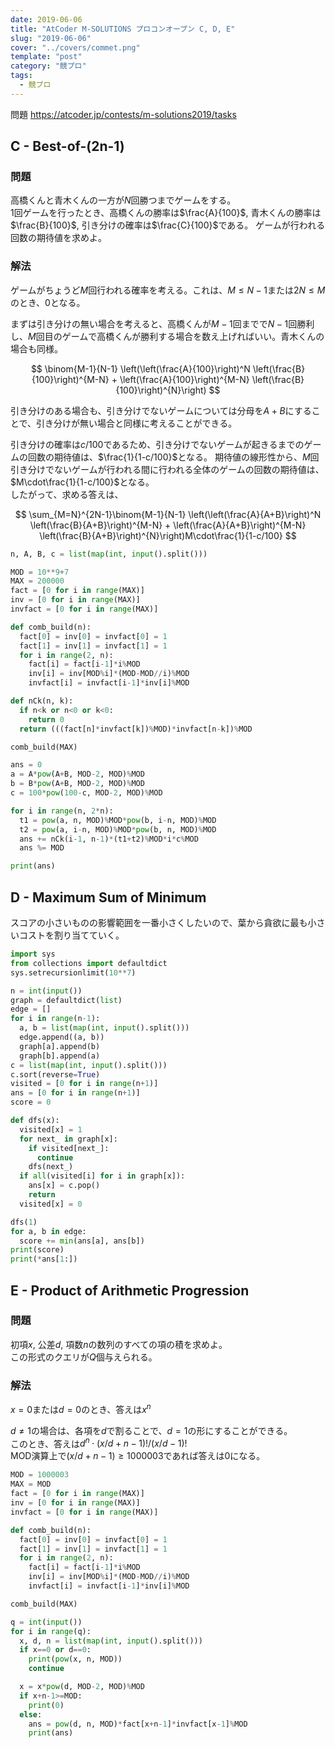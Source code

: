 ```yaml
---
date: 2019-06-06
title: "AtCoder M-SOLUTIONS プロコンオープン C, D, E"
slug: "2019-06-06"
cover: "../covers/commet.png"
template: "post"
category: "競プロ"
tags:
  - 競プロ
---
```


問題 <https://atcoder.jp/contests/m-solutions2019/tasks>

## C - Best-of-(2n-1)

### 問題

高橋くんと青木くんの一方が$N$回勝つまでゲームをする。  
1回ゲームを行ったとき、高橋くんの勝率は$\frac{A}{100}$, 青木くんの勝率は$\frac{B}{100}$, 引き分けの確率は$\frac{C}{100}$である。
ゲームが行われる回数の期待値を求めよ。

### 解法

ゲームがちょうど$M$回行われる確率を考える。これは、$M\le N-1$または$2N\le M$のとき、$0$となる。

まずは引き分けの無い場合を考えると、高橋くんが$M-1$回までで$N-1$回勝利し、$M$回目のゲームで高橋くんが勝利する場合を数え上げればいい。青木くんの場合も同様。

$$
\binom{M-1}{N-1} \left(\left(\frac{A}{100}\right)^N \left(\frac{B}{100}\right)^{M-N} + \left(\frac{A}{100}\right)^{M-N} \left(\frac{B}{100}\right)^{N}\right)
$$

引き分けのある場合も、引き分けでないゲームについては分母を$A+B$にすることで、引き分けが無い場合と同様に考えることができる。  

引き分けの確率は$c/100$であるため、引き分けでないゲームが起きるまでのゲームの回数の期待値は、$\frac{1}{1-c/100}$となる。
期待値の線形性から、$M$回引き分けでないゲームが行われる間に行われる全体のゲームの回数の期待値は、$M\cdot\frac{1}{1-c/100}$となる。  
したがって、求める答えは、

$$
\sum_{M=N}^{2N-1}\binom{M-1}{N-1} \left(\left(\frac{A}{A+B}\right)^N \left(\frac{B}{A+B}\right)^{M-N} + \left(\frac{A}{A+B}\right)^{M-N} \left(\frac{B}{A+B}\right)^{N}\right)M\cdot\frac{1}{1-c/100}
$$

```python
n, A, B, c = list(map(int, input().split()))

MOD = 10**9+7
MAX = 200000
fact = [0 for i in range(MAX)]
inv = [0 for i in range(MAX)]
invfact = [0 for i in range(MAX)]

def comb_build(n):
  fact[0] = inv[0] = invfact[0] = 1
  fact[1] = inv[1] = invfact[1] = 1
  for i in range(2, n):
    fact[i] = fact[i-1]*i%MOD
    inv[i] = inv[MOD%i]*(MOD-MOD//i)%MOD
    invfact[i] = invfact[i-1]*inv[i]%MOD

def nCk(n, k):
  if n<k or n<0 or k<0:
    return 0
  return (((fact[n]*invfact[k])%MOD)*invfact[n-k])%MOD

comb_build(MAX)

ans = 0
a = A*pow(A+B, MOD-2, MOD)%MOD
b = B*pow(A+B, MOD-2, MOD)%MOD
c = 100*pow(100-c, MOD-2, MOD)%MOD

for i in range(n, 2*n):
  t1 = pow(a, n, MOD)%MOD*pow(b, i-n, MOD)%MOD
  t2 = pow(a, i-n, MOD)%MOD*pow(b, n, MOD)%MOD
  ans += nCk(i-1, n-1)*(t1+t2)%MOD*i*c%MOD
  ans %= MOD

print(ans)
```

## D - Maximum Sum of Minimum

スコアの小さいものの影響範囲を一番小さくしたいので、葉から貪欲に最も小さいコストを割り当てていく。

```python
import sys
from collections import defaultdict
sys.setrecursionlimit(10**7)

n = int(input())
graph = defaultdict(list)
edge = []
for i in range(n-1):
  a, b = list(map(int, input().split()))
  edge.append((a, b))
  graph[a].append(b)
  graph[b].append(a)
c = list(map(int, input().split()))
c.sort(reverse=True)
visited = [0 for i in range(n+1)]
ans = [0 for i in range(n+1)]
score = 0

def dfs(x):
  visited[x] = 1
  for next_ in graph[x]:
    if visited[next_]:
      continue
    dfs(next_)
  if all(visited[i] for i in graph[x]):
    ans[x] = c.pop()
    return
  visited[x] = 0

dfs(1)
for a, b in edge:
  score += min(ans[a], ans[b])
print(score)
print(*ans[1:])
```

## E - Product of Arithmetic Progression

### 問題

初項$x$, 公差$d$, 項数$n$の数列のすべての項の積を求めよ。  
この形式のクエリが$Q$個与えられる。

### 解法

$x=0$または$d=0$のとき、答えは$x^n$

$d\neq 1$の場合は、各項を$d$で割ることで、$d=1$の形にすることができる。  
このとき、答えは$d^n\cdot(x/d+n-1)!/(x/d-1)!$  
MOD演算上で$(x/d+n-1)\ge 1000003$であれば答えは$0$になる。

```python
MOD = 1000003
MAX = MOD
fact = [0 for i in range(MAX)]
inv = [0 for i in range(MAX)]
invfact = [0 for i in range(MAX)]

def comb_build(n):
  fact[0] = inv[0] = invfact[0] = 1
  fact[1] = inv[1] = invfact[1] = 1
  for i in range(2, n):
    fact[i] = fact[i-1]*i%MOD
    inv[i] = inv[MOD%i]*(MOD-MOD//i)%MOD
    invfact[i] = invfact[i-1]*inv[i]%MOD

comb_build(MAX)

q = int(input())
for i in range(q):
  x, d, n = list(map(int, input().split()))
  if x==0 or d==0:
    print(pow(x, n, MOD))
    continue

  x = x*pow(d, MOD-2, MOD)%MOD
  if x+n-1>=MOD:
    print(0)
  else:
    ans = pow(d, n, MOD)*fact[x+n-1]*invfact[x-1]%MOD
    print(ans)
```
